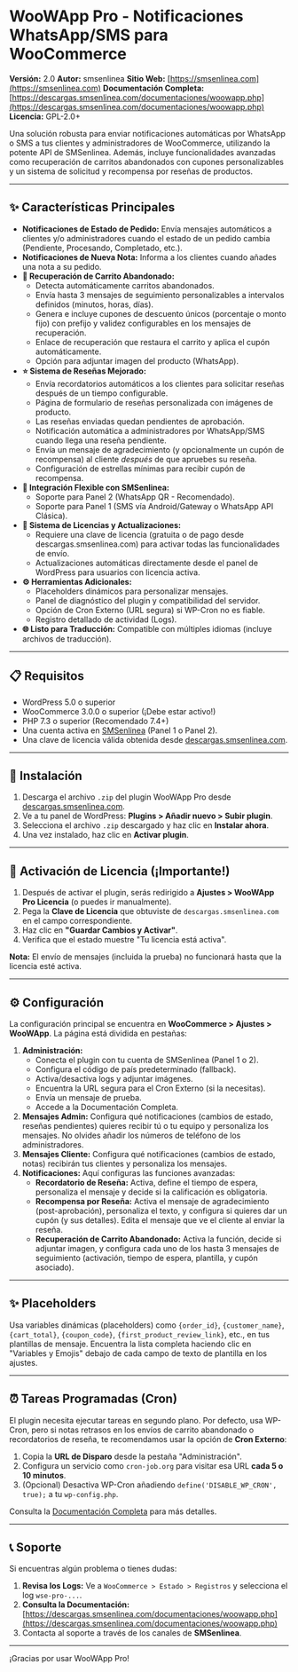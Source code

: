 # WooWApp Pro - Notificaciones WhatsApp/SMS para WooCommerce

**Versión:** 2.0
**Autor:** smsenlinea
**Sitio Web:** [https://smsenlinea.com](https://smsenlinea.com)
**Documentación Completa:** [https://descargas.smsenlinea.com/documentaciones/woowapp.php](https://descargas.smsenlinea.com/documentaciones/woowapp.php)
**Licencia:** GPL-2.0+

Una solución robusta para enviar notificaciones automáticas por WhatsApp o SMS a tus clientes y administradores de WooCommerce, utilizando la potente API de SMSenlinea. Además, incluye funcionalidades avanzadas como recuperación de carritos abandonados con cupones personalizables y un sistema de solicitud y recompensa por reseñas de productos.

---

## ✨ Características Principales

* **Notificaciones de Estado de Pedido:** Envía mensajes automáticos a clientes y/o administradores cuando el estado de un pedido cambia (Pendiente, Procesando, Completado, etc.).
* **Notificaciones de Nueva Nota:** Informa a los clientes cuando añades una nota a su pedido.
* **🛒 Recuperación de Carrito Abandonado:**
    * Detecta automáticamente carritos abandonados.
    * Envía hasta 3 mensajes de seguimiento personalizables a intervalos definidos (minutos, horas, días).
    * Genera e incluye cupones de descuento únicos (porcentaje o monto fijo) con prefijo y validez configurables en los mensajes de recuperación.
    * Enlace de recuperación que restaura el carrito y aplica el cupón automáticamente.
    * Opción para adjuntar imagen del producto (WhatsApp).
* **⭐ Sistema de Reseñas Mejorado:**
    * Envía recordatorios automáticos a los clientes para solicitar reseñas después de un tiempo configurable.
    * Página de formulario de reseñas personalizada con imágenes de producto.
    * Las reseñas enviadas quedan pendientes de aprobación.
    * Notificación automática a administradores por WhatsApp/SMS cuando llega una reseña pendiente.
    * Envía un mensaje de agradecimiento (y opcionalmente un cupón de recompensa) al cliente *después* de que apruebes su reseña.
    * Configuración de estrellas mínimas para recibir cupón de recompensa.
* **📱 Integración Flexible con SMSenlinea:**
    * Soporte para Panel 2 (WhatsApp QR - Recomendado).
    * Soporte para Panel 1 (SMS vía Android/Gateway o WhatsApp API Clásica).
* **🔑 Sistema de Licencias y Actualizaciones:**
    * Requiere una clave de licencia (gratuita o de pago desde descargas.smsenlinea.com) para activar todas las funcionalidades de envío.
    * Actualizaciones automáticas directamente desde el panel de WordPress para usuarios con licencia activa.
* **⚙️ Herramientas Adicionales:**
    * Placeholders dinámicos para personalizar mensajes.
    * Panel de diagnóstico del plugin y compatibilidad del servidor.
    * Opción de Cron Externo (URL segura) si WP-Cron no es fiable.
    * Registro detallado de actividad (Logs).
* **🌐 Listo para Traducción:** Compatible con múltiples idiomas (incluye archivos de traducción).

---

## 📋 Requisitos

* WordPress 5.0 o superior
* WooCommerce 3.0.0 o superior (¡Debe estar activo!)
* PHP 7.3 o superior (Recomendado 7.4+)
* Una cuenta activa en [SMSenlinea](https://smsenlinea.com) (Panel 1 o Panel 2).
* Una clave de licencia válida obtenida desde [descargas.smsenlinea.com](https://descargas.smsenlinea.com/my-licenses.php).

---

## 💾 Instalación

1.  Descarga el archivo `.zip` del plugin WooWApp Pro desde [descargas.smsenlinea.com](https://descargas.smsenlinea.com/plugin/plugin-whatsapp-wordpress-woowapp/).
2.  Ve a tu panel de WordPress: **Plugins > Añadir nuevo > Subir plugin**.
3.  Selecciona el archivo `.zip` descargado y haz clic en **Instalar ahora**.
4.  Una vez instalado, haz clic en **Activar plugin**.

---

## 🔑 Activación de Licencia (¡Importante!)

1.  Después de activar el plugin, serás redirigido a **Ajustes > WooWApp Pro Licencia** (o puedes ir manualmente).
2.  Pega la **Clave de Licencia** que obtuviste de `descargas.smsenlinea.com` en el campo correspondiente.
3.  Haz clic en **"Guardar Cambios y Activar"**.
4.  Verifica que el estado muestre "Tu licencia está activa".

**Nota:** El envío de mensajes (incluida la prueba) no funcionará hasta que la licencia esté activa.

---

## ⚙️ Configuración

La configuración principal se encuentra en **WooCommerce > Ajustes > WooWApp**. La página está dividida en pestañas:

1.  **Administración:**
    * Conecta el plugin con tu cuenta de SMSenlinea (Panel 1 o 2).
    * Configura el código de país predeterminado (fallback).
    * Activa/desactiva logs y adjuntar imágenes.
    * Encuentra la URL segura para el Cron Externo (si la necesitas).
    * Envía un mensaje de prueba.
    * Accede a la Documentación Completa.
2.  **Mensajes Admin:** Configura qué notificaciones (cambios de estado, reseñas pendientes) quieres recibir tú o tu equipo y personaliza los mensajes. No olvides añadir los números de teléfono de los administradores.
3.  **Mensajes Cliente:** Configura qué notificaciones (cambios de estado, notas) recibirán tus clientes y personaliza los mensajes.
4.  **Notificaciones:** Aquí configuras las funciones avanzadas:
    * **Recordatorio de Reseña:** Activa, define el tiempo de espera, personaliza el mensaje y decide si la calificación es obligatoria.
    * **Recompensa por Reseña:** Activa el mensaje de agradecimiento (post-aprobación), personaliza el texto, y configura si quieres dar un cupón (y sus detalles). Edita el mensaje que ve el cliente al enviar la reseña.
    * **Recuperación de Carrito Abandonado:** Activa la función, decide si adjuntar imagen, y configura cada uno de los hasta 3 mensajes de seguimiento (activación, tiempo de espera, plantilla, y cupón asociado).

---

## ✨ Placeholders

Usa variables dinámicas (placeholders) como `{order_id}`, `{customer_name}`, `{cart_total}`, `{coupon_code}`, `{first_product_review_link}`, etc., en tus plantillas de mensaje. Encuentra la lista completa haciendo clic en "Variables y Emojis" debajo de cada campo de texto de plantilla en los ajustes.

---

## ⏰ Tareas Programadas (Cron)

El plugin necesita ejecutar tareas en segundo plano. Por defecto, usa WP-Cron, pero si notas retrasos en los envíos de carrito abandonado o recordatorios de reseña, te recomendamos usar la opción de **Cron Externo**:

1.  Copia la **URL de Disparo** desde la pestaña "Administración".
2.  Configura un servicio como `cron-job.org` para visitar esa URL **cada 5 o 10 minutos**.
3.  (Opcional) Desactiva WP-Cron añadiendo `define('DISABLE_WP_CRON', true);` a tu `wp-config.php`.

Consulta la [Documentación Completa](https://descargas.smsenlinea.com/documentaciones/woowapp.php) para más detalles.

---

## 📞 Soporte

Si encuentras algún problema o tienes dudas:

1.  **Revisa los Logs:** Ve a `WooCommerce > Estado > Registros` y selecciona el log `wse-pro-...`.
2.  **Consulta la Documentación:** [https://descargas.smsenlinea.com/documentaciones/woowapp.php](https://descargas.smsenlinea.com/documentaciones/woowapp.php)
3.  Contacta al soporte a través de los canales de **SMSenlinea**.

---

¡Gracias por usar WooWApp Pro!
